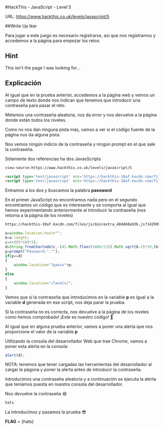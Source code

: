 #HackThis - JavaScript -  Level 5

URL:      https://www.hackthis.co.uk/levels/javascript/5

##Write Up Iker

Para jugar a este juego es necesario registrarse, así que nos registramos y accedemos a la página para empezar los retos.

## Hint
This isn't the page I was looking for...

## Explicación

Al igual que en la prueba anterior, accedemos a la página web y vemos un campo de texto donde nos indican que tenemos que introducir una contraseña para pasar el reto.

Metemos una contraseña aleatoria, nos da error y nos devuelve a la página donde están todos los niveles.

Como no nos dan ninguna pista más, vamos a ver si el código fuente de la página nos da alguna pista.

Nos vemos ningún indicio de la contraseña y ningún prompt en el que sale la contraseña. 

Sólamente dos referencias ha dos JavasScripts

```html
view-source:https://www.hackthis.co.uk/levels/javascript/5

<script type='text/javascript' src='https://hackthis-10af.kxcdn.com/files/js/min/main.js?1446747682'></script>
<script type='text/javascript' src='https://hackthis-10af.kxcdn.com/files/js/min/extra_48d468a93b.js?1429997775'></script>
```

Entramos a los dos y buscamos la palabra **password**

En el primer JavaScript no encontramos nada pero en el segundo encontramos un código que es interesante y se comporta al igual que hemos experimentando anteriormente al introducir la contraseña (nos retorna a la página de los niveles)

```html
https://hackthis-10af.kxcdn.com/files/js/min/extra_48d468a93b.js?1429997775
```

```javascript
a=window.location.host+"";
b=a.length;
c=4+((5*10)*2);
d=String.fromCharCode(c,-(41-Math.floor(1806/13)),Math.sqrt(b-2)*29,(b*8)-29);
p=prompt("Password:","");
if(p==d)
{
	window.location="?pass="+p;
}
else
{
	window.location="/levels/";
}
```

Vemos que si la contraseña que introducimos en la variable **p** es igual a la variable **d** generada en ese script, nos deja parar la prueba.

Si la contraseña no es correcta, nos devuelve a la página de los niveles como hemos comprobado! ¡Este es nuestro código! :beers:

Al igual que en alguna prueba anterior, vamos a poner una alerta que nos proporcione el valor de la variable **p**

Utilizando la consola del desarrollador Web que trae Chrome, vamos a poner esta alerta en la consola:

```javascript
alert(d);
```

NOTA: tenemos que tener cargadas las herramientas del desarrollador al cargar la págona y poner la alerta antes de introducir la contraseña.

Introducimos una contraseña aleatoria y a continuación se ejecuta la alerta que teníamos puesta en nuestra consola del desarrollador.

Nos devuelve la contraseña :smile:

```html
hats
```

La introducimos y pasamos la prueba :sunglasses:

**FLAG** = {hats}

